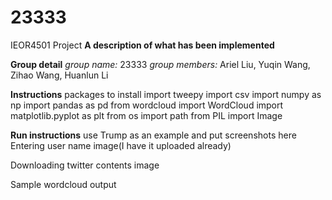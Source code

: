 # 23333
IEOR4501 Project
**A description of what has been implemented**



**Group detail**
*group name:* 23333
*group members:* Ariel Liu, Yuqin Wang, Zihao Wang, Huanlun Li

**Instructions**
packages to install
import tweepy
import csv
import numpy as np
import pandas as pd
from wordcloud import WordCloud
import matplotlib.pyplot as plt
from os import path
from PIL import Image

**Run instructions**
use Trump as an example and put screenshots here
Entering user name image(I have it uploaded already)

Downloading twitter contents image

Sample wordcloud output
